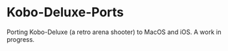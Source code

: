Kobo-Deluxe-Ports
=================

Porting Kobo-Deluxe (a retro arena shooter) to MacOS and iOS. A work in progress.
